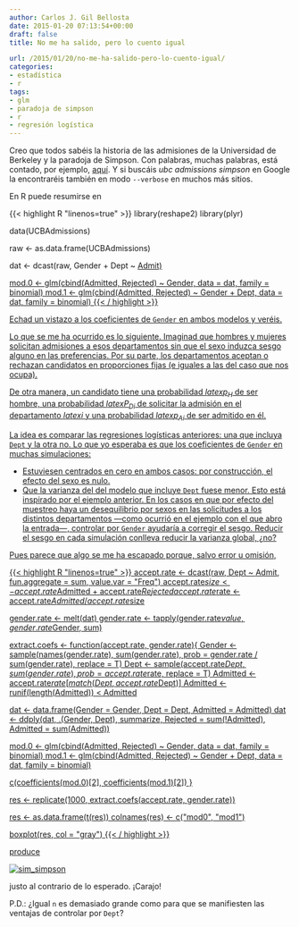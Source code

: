 ```yaml
---
author: Carlos J. Gil Bellosta
date: 2015-01-20 07:13:54+00:00
draft: false
title: No me ha salido, pero lo cuento igual

url: /2015/01/20/no-me-ha-salido-pero-lo-cuento-igual/
categories:
- estadística
- r
tags:
- glm
- paradoja de simpson
- r
- regresión logística
---
```


Creo que todos sabéis la historia de las admisiones de la Universidad de Berkeley y la paradoja de Simpson. Con palabras, muchas palabras, está contado, por ejemplo, [aquí](https://matloff.wordpress.com/2014/04/21/simpsons-paradox-is-back/). Y si buscáis _ubc admissions simpson_ en Google la encontraréis también en modo `--verbose` en muchos más sitios.

En R puede resumirse en

{{< highlight R "linenos=true" >}}
library(reshape2)
library(plyr)

data(UCBAdmissions)

raw <- as.data.frame(UCBAdmissions)

dat <- dcast(raw, Gender + Dept ~ <a href="http://inside-r.org/packages/cran/AdMit">Admit)

mod.0 <- glm(cbind(Admitted, Rejected) ~ Gender, data = dat, family = binomial)
mod.1 <- glm(cbind(Admitted, Rejected) ~ Gender + Dept, data = dat, family = binomial)
{{< / highlight >}}

Echad un vistazo a los coeficientes de `Gender` en ambos modelos y veréis.

Lo que se me ha ocurrido es lo siguiente. Imaginad que hombres y mujeres solicitan admisiones a esos departamentos sin que el sexo induzca sesgo alguno en las preferencias. Por su parte, los departamentos aceptan o rechazan candidatos en proporciones fijas (e iguales a las del caso que nos ocupa).

De otra manera, un candidato tiene una probabilidad $latex p_H$ de ser hombre, una probabilidad $latex P_{Di}$ de solicitar la admisión en el departamento $latex i$ y una probabilidad $latex p_{Ai}$ de ser admitido en él.

La idea es comparar las regresiones logísticas anteriores: una que incluya `Dept` y la otra no. Lo que yo esperaba es que los coeficientes de `Gender` en muchas simulaciones:

* Estuviesen centrados en cero en ambos casos: por construcción, el efecto del sexo es nulo.
* Que la varianza del del modelo que incluye `Dept` fuese menor. Esto está inspirado por el ejemplo anterior. En los casos en que por efecto del muestreo haya un desequilibrio por sexos en las solicitudes a los distintos departamentos —como ocurrió en el ejemplo con el que abro la entrada—, controlar por `Gender` ayudaría a corregir el sesgo. Reducir el sesgo en cada simulación conlleva reducir la varianza global, ¿no?

Pues parece que algo se me ha escapado porque, salvo error u omisión,

{{< highlight R "linenos=true" >}}
accept.rate <- dcast(raw, Dept ~ <a href="http://inside-r.org/packages/cran/AdMit">Admit, fun.aggregate = sum, value.var = "Freq")
accept.rate$size <- accept.rate$Admitted + accept.rate$Rejected
accept.rate$rate <- accept.rate$Admitted / accept.rate$size

gender.rate <- melt(dat)
gender.rate <- tapply(gender.rate$value, gender.rate$Gender, sum)


extract.coefs <- function(accept.rate, gender.rate){
  Gender   <- sample(names(gender.rate), sum(gender.rate),
    prob = gender.rate / sum(gender.rate), replace = T)
  Dept     <- sample(accept.rate$Dept, sum(gender.rate),
    prob = accept.rate$rate, replace = T)
  Admitted <- accept.rate$rate[match(Dept, accept.rate$Dept)]
  Admitted <- runif(length(Admitted)) < Admitted

  dat <- data.frame(Gender = Gender, Dept = Dept, Admitted = Admitted)
  dat <- ddply(dat,
    .(Gender, Dept), summarize,
    Rejected = sum(!Admitted), Admitted = sum(Admitted))

  mod.0 <- glm(cbind(Admitted, Rejected) ~ Gender, data = dat,
    family = binomial)
  mod.1 <- glm(cbind(Admitted, Rejected) ~ Gender + Dept, data = dat,
    family = binomial)

  c(coefficients(mod.0)[2], coefficients(mod.1)[2])
}

res <- replicate(1000, extract.coefs(accept.rate, gender.rate))

res <- as.data.frame(t(res))
colnames(res) <- c("mod0", "mod1")

boxplot(res, col = "gray")
{{< / highlight >}}

produce

[![sim_simpson](/wp-uploads/2015/01/sim_simpson.png#center)
](/wp-uploads/2015/01/sim_simpson.png#center)

justo al contrario de lo esperado. ¡Carajo!

P.D.: ¿Igual `n` es demasiado grande como para que se manifiesten las ventajas de controlar por `Dept`?
